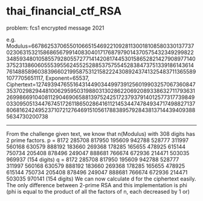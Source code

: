 # thai_financial_ctf_RSA
problem: fcs1 encrypted message 2021

e.g.
Modulus=66786253706550106651546922109281130018108580330137737023063153215868656799140830401717687979014370575432349299822348593480105855792805572771414208174453015865282142790897714037523138606055539556245525288537575545283847375133918614361476148858960383966021995875312158222430892437413254837113655891077705651117, 
Exponent=65537, 
Ciphertext=12749394765516431449034499739125601990325706736084735370298294481006295950319880313028622069208933863271179363126998669104081129046906588139752425172379379140125773177398490330950513447674517261186502864161121453447478493471749882713780681624249523710721276469151056178838957928438137144394093885634730200738

--------------------------------------------------------------------------------------------------------
From the challenge given text, we know that n(Modulus) with 308 digits has 2 prime factors.
p = 8172 285708 817950 195609 942788 528777 311997 560168 630579 888192 183660 269368 178285 165655 478925 615144 750734 205408 878496 249047 888681 766674 672936 214471 503035 969937 (154 digits) 
q = 8172 285708 817950 195609 942788 528777 311997 560168 630579 888192 183660 269368 178285 165655 478925 615144 750734 205408 878496 249047 888681 766674 672936 214471 503035 970141 (154 digits)
We can now calculate d for the ciphertext easily. The only difference between 2-prime RSA and this implementation is phi (phi is equal to the product of all the factors of n, each decreased by 1 or)

